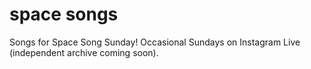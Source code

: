 # space songs
Songs for Space Song Sunday! Occasional Sundays on Instagram Live (independent archive coming soon).
